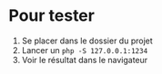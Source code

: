 # Pour tester

1. Se placer dans le dossier du projet
2. Lancer un `php -S 127.0.0.1:1234`
3. Voir le résultat dans le navigateur
